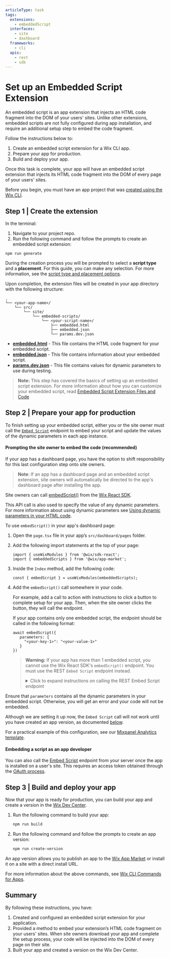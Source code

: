 ```yaml
---
articleType: task
tags: 
  extensions: 
    - embeddedScript
  interfaces:
    - site
    - dashboard
  frameworks: 
    - cli
  apis:
    - rest
    - sdk
---
```


# Set up an Embedded Script Extension

An embedded script is an app extension that injects an HTML code fragment into the DOM of your users' sites. Unlike other extensions, embedded scripts are not fully configured during app installation, and require an additional setup step to embed the code fragment.

Follow the instructions below to:

1. Create an embedded script extension for a Wix CLI app.
2. Prepare your app for production.
3. Build and deploy your app.

Once this task is complete, your app will have an embedded script extension that injects its HTML code fragment into the DOM of every page of your users' sites.

Before you begin, you must have an app project that was [created using the Wix CLI](https://dev.wix.com/docs/build-apps/developer-tools/cli/get-started/quick-start).

## Step 1 | Create the extension

In the terminal:
1. Navigate to your project repo.
2. Run the following command and follow the prompts to create an embedded script extension:

```tsx
npm run generate
```

During the creation process you will be prompted to select a **script type** and a **placement**. For this guide, you can make any selection. For more information, see the [script type and placement options](./embedded-script-extension-files-and-code.md#embeddedjson).

Upon completion, the extension files will be created in your app directory with the following structure:

  ```tsx
  .
  └── <your-app-name>/
      └── src/
          └── site/
              └── embedded-scripts/
                  └── <your-script-name>/
                      ├── embedded.html
                      ├── embedded.json
                      └── params.dev.json
  ```

+ [**embedded.html**](./embedded-script-extension-files-and-code.md#embeddedhtml) - This file contains the HTML code fragment for your embedded script.
+ [**embedded.json**](./embedded-script-extension-files-and-code.md#embeddedjson) - This file contains information about your embedded script.
+ [**params.dev.json**](./embedded-script-extension-files-and-code.md#paramsdevjson) - This file contains values for dynamic parameters to use during testing.

> **Note:** This step has covered the basics of setting up an embedded script extension. For more information about how you can customize your embedded script, read [Embedded Script Extension Files and Code](./embedded-script-extension-files-and-code.md)

## Step 2 | Prepare your app for production

To finish setting up your embedded script, either you or the site owner must call the [`Embed Script`](https://dev.wix.com/docs/rest/api-reference/app-management/apps/embedded-scripts/embed-script) endpoint to embed your script and update the values of the dynamic parameters in each app instance.

#### Prompting the site owner to embed the code (recommended)

If your app has a dashboard page, you have the option to shift responsibility for this last configuration step onto site owners.

>**Note**: If an app has a dashboard page and an embedded script extension, site owners will automatically be directed to the app's dashboard page after installing the app.

Site owners can call [embedScript()](https://dev.wix.com/docs/sdk/backend-modules/app-market/embedded-scripts/embed-script) from the [Wix React SDK](https://dev.wix.com/docs/sdk/core-modules/sdk-react/introduction).

This API call is also used to specify the value of any dynamic parameters. For more information about using dynamic parameters see [Using dynamic parameters in your HTML code](./embedded-script-extension-files-and-code.md#using-dynamic-parameters-in-your-html-code).

To use `embedScript()` in your app's dashboard page:

1. Open the `page.tsx` file in your app’s `src/dashboard/pages` folder.
1. Add the following import statements at the top of your page:

    ```tsx
    import { useWixModules } from '@wix/sdk-react';
    import { embeddedScripts } from '@wix/app-market';
    ```

1. Inside the `Index` method, add the following code:

    ```tsx
    const { embedScript } = useWixModules(embeddedScripts);
    ```

1. Add the `embedScript()` call somewhere in your code.

    For example, add a call to action with instructions to click a button to complete setup for your app. Then, when the site owner clicks the button, they will call the endpoint.
    
    If your app contains only one embedded script, the endpoint should be called in the following format:

    ```tsx
    await embedScript({
       parameters: {
         "<your-key-1>": "<your-value-1>"
       }
    })
    ```
    <blockquote class="warning">
    
    __Warning:__
    If your app has more than 1 embedded script, you cannot use the Wix React SDK's `embedScript()` endpoint. You must use the REST `Embed Script` endpoint instead. 

    <details>
    
    <summary> Click to expand instructions on calling the REST Embed Script endpoint</summary>
    
    </br> 
    
    You can call the REST [Embed Script](https://dev.wix.com/docs/rest/api-reference/app-management/apps/embedded-scripts/embed-script) endpoint using the `fetch` method from the [Wix React SDK](https://dev.wix.com/docs/sdk/api-reference/sdk-react/setup).
    
    This API call is also used to specify the value of any dynamic parameters. For more information about using dynamic parameters see [Using dynamic parameters in your HTML code](./embedded-script-extension-files-and-code.md#using-dynamic-parameters-in-your-html-code).
    
    To use the `fetch` method in your app's dashboard page:
    
    1. Open the `page.tsx` file in your app’s `src/dashboard/pages` folder.
    1. Add the following import statement at the top of your page:
    
         ```tsx
          import { useWix } from "@wix/sdk-react";
          ```
    
    1. Inside the `Index` method, add the following code:
    
          ```tsx
          const { fetch } = useWix();
          ```
    
    1. Add the `fetch` call somewhere in your code.
    
          For example, add a call to action with instructions to click a button to complete setup for your app. Then, when the site owner clicks the button, they will call the fetch method.
          
          If your app contains only one embedded script, the fetch method call should be in the following format:
          
            ```tsx
            fetch('https://www.wixapis.com/apps/v1/scripts', {
              method : 'post',
              headers : {'content-type':'application/json'},
              body : JSON.stringify({
                "properties": {
                  "parameters": {
                    "<your-key-1>": "<your-value-1>",
                    "<your-key-2>": "<your-value-2>",
                  }
                }
              })
            })
            ```
          
          If your app contains more than one embedded script, you must also pass a `componentId` using the `id` value defined in your `embedded.json` file. In this situation, your call should be in the following format:
        
          ```tsx
          fetch('https://www.wixapis.com/apps/v1/scripts', {
            method : 'post',
            headers : {'content-type':'application/json'},
            body : JSON.stringify({
              "properties": {
                "parameters": {
                  "<your-key-1>": "<your-value-1>",
                  "<your-key-2>": "<your-value-2>",
                }
              },
              "componentId": <your-component-id>
            })
          })
          ```
        If your app only has 1 embedded script, don't pass the `componentId` in the request body. This action could break your app in production. The `componentId` is only relevant for apps with more than 1 embedded script.
        
    </details>
    </blockquote>

Ensure that `parameters` contains all the dynamic parameters in your embedded script. Otherwise, you will get an error and your code will not be embedded.

Although we are setting it up now, the `Embed Script` call will not work until you have created an app version, as documented [below](#step-3--build-and-deploy-your-app). 

For a practical example of this configuration, see our [Mixpanel Analytics template](https://github.com/wix/cli-app-templates/tree/master/mixpanel-analytics).

#### Embedding a script as an app developer

You can also call the [Embed Script](https://dev.wix.com/docs/rest/api-reference/app-management/apps/embedded-scripts/embed-script) endpoint from your server once the app is installed on a user's site. This requires an access token obtained through the [OAuth process](https://dev.wix.com/docs/build-apps/build-your-app/authentication/oauth).

## Step 3 | Build and deploy your app

Now that your app is ready for production, you can build your app and create a version in the [Wix Dev Center](https://dev.wix.com/apps/my-apps?viewId=active-apps-view). 

1. Run the following command to build your app:

    ```bash
    npm run build
    ```

2. Run the following command and follow the prompts to create an app version:

    ```bash
    npm run create-version
    ```

An app version allows you to publish an app to the [Wix App Market](https://www.wix.com/app-market) or install it on a site with a direct install URL.

For more information about the above commands, see [Wix CLI Commands for Apps](https://dev.wix.com/docs/build-apps/developer-tools/cli/wix-cli-for-apps/commands).

## Summary

By following these instructions, you have:

1. Created and configured an embedded script extension for your application.
2. Provided a method to embed your extension’s HTML code fragment on your users' sites. When site owners download your app and complete the setup process, your code will be injected into the DOM of every page on their site.
3. Built your app and created a version on the Wix Dev Center.

